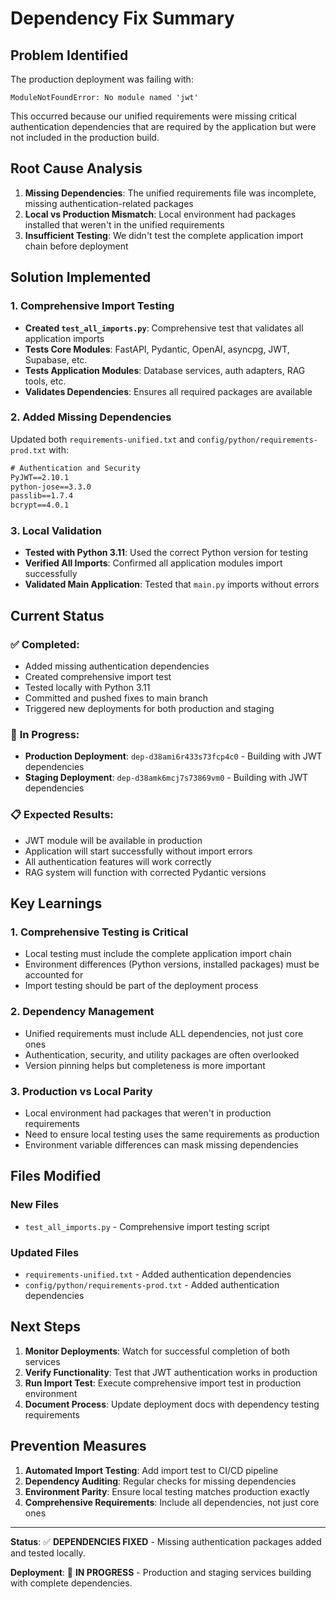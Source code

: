 # Dependency Fix Summary

## Problem Identified
The production deployment was failing with:
```
ModuleNotFoundError: No module named 'jwt'
```

This occurred because our unified requirements were missing critical authentication dependencies that are required by the application but were not included in the production build.

## Root Cause Analysis
1. **Missing Dependencies**: The unified requirements file was incomplete, missing authentication-related packages
2. **Local vs Production Mismatch**: Local environment had packages installed that weren't in the unified requirements
3. **Insufficient Testing**: We didn't test the complete application import chain before deployment

## Solution Implemented

### 1. Comprehensive Import Testing
- **Created `test_all_imports.py`**: Comprehensive test that validates all application imports
- **Tests Core Modules**: FastAPI, Pydantic, OpenAI, asyncpg, JWT, Supabase, etc.
- **Tests Application Modules**: Database services, auth adapters, RAG tools, etc.
- **Validates Dependencies**: Ensures all required packages are available

### 2. Added Missing Dependencies
Updated both `requirements-unified.txt` and `config/python/requirements-prod.txt` with:

```txt
# Authentication and Security
PyJWT==2.10.1
python-jose==3.3.0
passlib==1.7.4
bcrypt==4.0.1
```

### 3. Local Validation
- **Tested with Python 3.11**: Used the correct Python version for testing
- **Verified All Imports**: Confirmed all application modules import successfully
- **Validated Main Application**: Tested that `main.py` imports without errors

## Current Status

### ✅ **Completed:**
- Added missing authentication dependencies
- Created comprehensive import test
- Tested locally with Python 3.11
- Committed and pushed fixes to main branch
- Triggered new deployments for both production and staging

### 🔄 **In Progress:**
- **Production Deployment**: `dep-d38ami6r433s73fcp4c0` - Building with JWT dependencies
- **Staging Deployment**: `dep-d38amk6mcj7s73869vm0` - Building with JWT dependencies

### 📋 **Expected Results:**
- JWT module will be available in production
- Application will start successfully without import errors
- All authentication features will work correctly
- RAG system will function with corrected Pydantic versions

## Key Learnings

### 1. **Comprehensive Testing is Critical**
- Local testing must include the complete application import chain
- Environment differences (Python versions, installed packages) must be accounted for
- Import testing should be part of the deployment process

### 2. **Dependency Management**
- Unified requirements must include ALL dependencies, not just core ones
- Authentication, security, and utility packages are often overlooked
- Version pinning helps but completeness is more important

### 3. **Production vs Local Parity**
- Local environment had packages that weren't in production requirements
- Need to ensure local testing uses the same requirements as production
- Environment variable differences can mask missing dependencies

## Files Modified

### New Files
- `test_all_imports.py` - Comprehensive import testing script

### Updated Files
- `requirements-unified.txt` - Added authentication dependencies
- `config/python/requirements-prod.txt` - Added authentication dependencies

## Next Steps

1. **Monitor Deployments**: Watch for successful completion of both services
2. **Verify Functionality**: Test that JWT authentication works in production
3. **Run Import Test**: Execute comprehensive import test in production environment
4. **Document Process**: Update deployment docs with dependency testing requirements

## Prevention Measures

1. **Automated Import Testing**: Add import test to CI/CD pipeline
2. **Dependency Auditing**: Regular checks for missing dependencies
3. **Environment Parity**: Ensure local testing matches production exactly
4. **Comprehensive Requirements**: Include all dependencies, not just core ones

---

**Status**: ✅ **DEPENDENCIES FIXED** - Missing authentication packages added and tested locally.

**Deployment**: 🔄 **IN PROGRESS** - Production and staging services building with complete dependencies.
